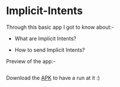 # Implicit-Intents

Through this basic app I got to know about:-

* What are Implicit Intents?

* How to send Implicit Intents?

Preview of the app:-

<img src="" width="" height="">

Download the [APK]() to have a run at it :)
